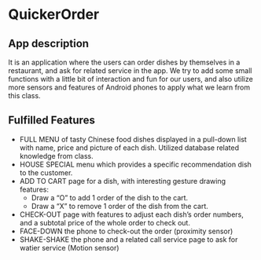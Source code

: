 # QuickerOrder

## App description
It is an application where the users can order dishes by themselves in a restaurant, and ask for related service in the app. We try to add some small functions with a little bit of interaction and fun for our users, and also utilize more sensors and features of Android phones to apply what we learn from this class.  
## Fulfilled Features
- FULL MENU of tasty Chinese food dishes displayed in a pull-down list with name, price and picture of each dish. Utilized database related knowledge from class.
- HOUSE SPECIAL menu which provides a specific recommendation dish to the customer.
- ADD TO CART page for a dish, with interesting gesture drawing features:
  - Draw a “O” to add 1 order of the dish to the cart. 
  - Draw a “X” to remove 1 order of the dish from the cart.
- CHECK-OUT page with features to adjust each dish’s order numbers, and a subtotal price of the whole order to check out.
- FACE-DOWN the phone to check-out the order (proximity sensor)
- SHAKE-SHAKE the phone and a related call service page to ask for watier service (Motion sensor)
